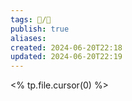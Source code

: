 ```yaml
---
tags: 📝️/🌱️
publish: true
aliases: 
created: 2024-06-20T22:18
updated: 2024-06-20T22:19
---
```


<% tp.file.cursor(0) %>

